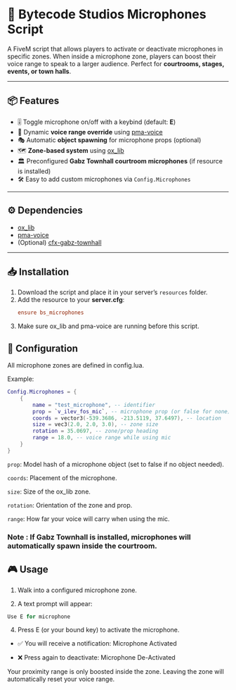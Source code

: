 # 🎤 Bytecode Studios Microphones Script  

A FiveM script that allows players to activate or deactivate microphones in specific zones. When inside a microphone zone, players can boost their voice range to speak to a larger audience. Perfect for **courtrooms, stages, events, or town halls**.  

---

## 📦 Features
- 🎚️ Toggle microphone on/off with a keybind (default: **E**)  
- 📢 Dynamic **voice range override** using [pma-voice](https://github.com/AvarianKnight/pma-voice)  
- 🎭 Automatic **object spawning** for microphone props (optional)  
- 🗺️ **Zone-based system** using [ox_lib](https://github.com/communityox/ox_lib)  
- 🏛️ Preconfigured **Gabz Townhall courtroom microphones** (if resource is installed)  
- 🛠️ Easy to add custom microphones via `Config.Microphones`  

---

## ⚙️ Dependencies
- [ox_lib](https://github.com/communityox/ox_lib)  
- [pma-voice](https://github.com/AvarianKnight/pma-voice)  
- (Optional) [cfx-gabz-townhall](https://fivem.gabzv.com/package/5127312)  

---

## 📥 Installation
1. Download the script and place it in your server’s `resources` folder.  
2. Add the resource to your **server.cfg**:  
   ```cfg
   ensure bs_microphones
   ```
3. Make sure ox_lib and pma-voice are running before this script.

## 🔧 Configuration

All microphone zones are defined in config.lua.

Example:

```lua
Config.Microphones = {
    {
        name = "test_microphone", -- identifier
        prop = `v_ilev_fos_mic`, -- microphone prop (or false for none)
        coords = vector3(-539.3686, -213.5119, 37.6497), -- location
        size = vec3(2.0, 2.0, 3.0), -- zone size
        rotation = 35.0697, -- zone/prop heading
        range = 18.0, -- voice range while using mic
    }
}
```


`prop`: Model hash of a microphone object (set to false if no object needed).

`coords`: Placement of the microphone.

`size`: Size of the ox_lib zone.

`rotation`: Orientation of the zone and prop.

`range`: How far your voice will carry when using the mic.

### Note : If Gabz Townhall is installed, microphones will automatically spawn inside the courtroom.

## 🎮 Usage

1. Walk into a configured microphone zone.

2. A text prompt will appear:

```rust
Use E for microphone
```

4. Press E (or your bound key) to activate the microphone.

 - ✅ You will receive a notification: Microphone Activated

 - ❌ Press again to deactivate: Microphone De-Activated

Your proximity range is only boosted inside the zone. Leaving the zone will automatically reset your voice range.